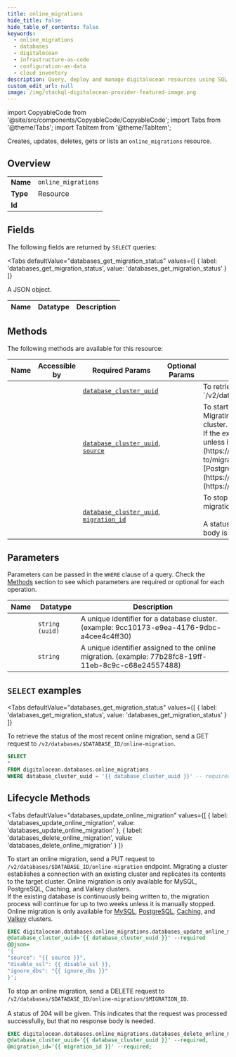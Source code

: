 ```yaml
--- 
title: online_migrations
hide_title: false
hide_table_of_contents: false
keywords:
  - online_migrations
  - databases
  - digitalocean
  - infrastructure-as-code
  - configuration-as-data
  - cloud inventory
description: Query, deploy and manage digitalocean resources using SQL
custom_edit_url: null
image: /img/stackql-digitalocean-provider-featured-image.png
---
```


import CopyableCode from '@site/src/components/CopyableCode/CopyableCode';
import Tabs from '@theme/Tabs';
import TabItem from '@theme/TabItem';

Creates, updates, deletes, gets or lists an <code>online_migrations</code> resource.

## Overview
<table><tbody>
<tr><td><b>Name</b></td><td><code>online_migrations</code></td></tr>
<tr><td><b>Type</b></td><td>Resource</td></tr>
<tr><td><b>Id</b></td><td><CopyableCode code="digitalocean.databases.online_migrations" /></td></tr>
</tbody></table>

## Fields

The following fields are returned by `SELECT` queries:

<Tabs
    defaultValue="databases_get_migration_status"
    values={[
        { label: 'databases_get_migration_status', value: 'databases_get_migration_status' }
    ]}
>
<TabItem value="databases_get_migration_status">

A JSON object.

<table>
<thead>
    <tr>
    <th>Name</th>
    <th>Datatype</th>
    <th>Description</th>
    </tr>
</thead>
<tbody>
</tbody>
</table>
</TabItem>
</Tabs>

## Methods

The following methods are available for this resource:

<table>
<thead>
    <tr>
    <th>Name</th>
    <th>Accessible by</th>
    <th>Required Params</th>
    <th>Optional Params</th>
    <th>Description</th>
    </tr>
</thead>
<tbody>
<tr>
    <td><a href="#databases_get_migration_status"><CopyableCode code="databases_get_migration_status" /></a></td>
    <td><CopyableCode code="select" /></td>
    <td><a href="#parameter-database_cluster_uuid"><code>database_cluster_uuid</code></a></td>
    <td></td>
    <td>To retrieve the status of the most recent online migration, send a GET request to `/v2/databases/$DATABASE_ID/online-migration`. </td>
</tr>
<tr>
    <td><a href="#databases_update_online_migration"><CopyableCode code="databases_update_online_migration" /></a></td>
    <td><CopyableCode code="exec" /></td>
    <td><a href="#parameter-database_cluster_uuid"><code>database_cluster_uuid</code></a>, <a href="#parameter-source"><code>source</code></a></td>
    <td></td>
    <td>To start an online migration, send a PUT request to `/v2/databases/$DATABASE_ID/online-migration` endpoint. Migrating a cluster establishes a connection with an existing cluster and replicates its contents to the target cluster. Online migration is only available for MySQL, PostgreSQL, Caching, and Valkey clusters.<br />If the existing database is continuously being written to,  the migration process will continue for up to two weeks unless it is manually stopped. Online migration is only available for [MySQL](https://docs.digitalocean.com/products/databases/mysql/how-to/migrate/#:~:text=To%20migrate%20a%20MySQL%20database,then%20select%20Set%20Up%20Migration),  [PostgreSQL](https://docs.digitalocean.com/products/databases/postgresql/how-to/migrate/),  [Caching](https://docs.digitalocean.com/products/databases/redis/how-to/migrate/), and [Valkey](https://docs.digitalocean.com/products/databases/valkey/how-to/migrate/) clusters. </td>
</tr>
<tr>
    <td><a href="#databases_delete_online_migration"><CopyableCode code="databases_delete_online_migration" /></a></td>
    <td><CopyableCode code="exec" /></td>
    <td><a href="#parameter-database_cluster_uuid"><code>database_cluster_uuid</code></a>, <a href="#parameter-migration_id"><code>migration_id</code></a></td>
    <td></td>
    <td>To stop an online migration, send a DELETE request to `/v2/databases/$DATABASE_ID/online-migration/$MIGRATION_ID`.<br /><br />A status of 204 will be given. This indicates that the request was processed successfully, but that no response body is needed.<br /></td>
</tr>
</tbody>
</table>

## Parameters

Parameters can be passed in the `WHERE` clause of a query. Check the [Methods](#methods) section to see which parameters are required or optional for each operation.

<table>
<thead>
    <tr>
    <th>Name</th>
    <th>Datatype</th>
    <th>Description</th>
    </tr>
</thead>
<tbody>
<tr id="parameter-database_cluster_uuid">
    <td><CopyableCode code="database_cluster_uuid" /></td>
    <td><code>string (uuid)</code></td>
    <td>A unique identifier for a database cluster. (example: 9cc10173-e9ea-4176-9dbc-a4cee4c4ff30)</td>
</tr>
<tr id="parameter-migration_id">
    <td><CopyableCode code="migration_id" /></td>
    <td><code>string</code></td>
    <td>A unique identifier assigned to the online migration. (example: 77b28fc8-19ff-11eb-8c9c-c68e24557488)</td>
</tr>
</tbody>
</table>

## `SELECT` examples

<Tabs
    defaultValue="databases_get_migration_status"
    values={[
        { label: 'databases_get_migration_status', value: 'databases_get_migration_status' }
    ]}
>
<TabItem value="databases_get_migration_status">

To retrieve the status of the most recent online migration, send a GET request to `/v2/databases/$DATABASE_ID/online-migration`. 

```sql
SELECT
*
FROM digitalocean.databases.online_migrations
WHERE database_cluster_uuid = '{{ database_cluster_uuid }}' -- required;
```
</TabItem>
</Tabs>


## Lifecycle Methods

<Tabs
    defaultValue="databases_update_online_migration"
    values={[
        { label: 'databases_update_online_migration', value: 'databases_update_online_migration' },
        { label: 'databases_delete_online_migration', value: 'databases_delete_online_migration' }
    ]}
>
<TabItem value="databases_update_online_migration">

To start an online migration, send a PUT request to `/v2/databases/$DATABASE_ID/online-migration` endpoint. Migrating a cluster establishes a connection with an existing cluster and replicates its contents to the target cluster. Online migration is only available for MySQL, PostgreSQL, Caching, and Valkey clusters.<br />If the existing database is continuously being written to,  the migration process will continue for up to two weeks unless it is manually stopped. Online migration is only available for [MySQL](https://docs.digitalocean.com/products/databases/mysql/how-to/migrate/#:~:text=To%20migrate%20a%20MySQL%20database,then%20select%20Set%20Up%20Migration),  [PostgreSQL](https://docs.digitalocean.com/products/databases/postgresql/how-to/migrate/),  [Caching](https://docs.digitalocean.com/products/databases/redis/how-to/migrate/), and [Valkey](https://docs.digitalocean.com/products/databases/valkey/how-to/migrate/) clusters. 

```sql
EXEC digitalocean.databases.online_migrations.databases_update_online_migration 
@database_cluster_uuid='{{ database_cluster_uuid }}' --required 
@@json=
'{
"source": "{{ source }}", 
"disable_ssl": {{ disable_ssl }}, 
"ignore_dbs": "{{ ignore_dbs }}"
}';
```
</TabItem>
<TabItem value="databases_delete_online_migration">

To stop an online migration, send a DELETE request to `/v2/databases/$DATABASE_ID/online-migration/$MIGRATION_ID`.<br /><br />A status of 204 will be given. This indicates that the request was processed successfully, but that no response body is needed.<br />

```sql
EXEC digitalocean.databases.online_migrations.databases_delete_online_migration 
@database_cluster_uuid='{{ database_cluster_uuid }}' --required, 
@migration_id='{{ migration_id }}' --required;
```
</TabItem>
</Tabs>
